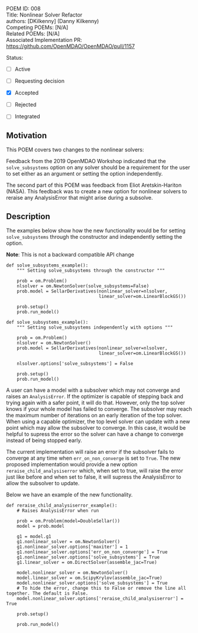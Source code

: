 POEM ID:  008  
Title:   Nonlinear Solver Refactor  
authors: [DKilkenny] (Danny Kilkenny)    
Competing POEMs: [N/A]  
Related POEMs: [N/A]  
Associated Implementation PR: https://github.com/OpenMDAO/OpenMDAO/pull/1157  

Status:

- [ ] Active
- [ ] Requesting decision
- [x] Accepted
- [ ] Rejected
- [ ] Integrated


Motivation
----------

This POEM covers two changes to the nonlinear solvers:

Feedback from the 2019 OpenMDAO Workshop indicated that the `solve_subsystems` option on any solver 
should be a requirement for the user to set either as an argument or setting the option
independently. 

The second part of this POEM was feedback from Eliot Aretskin-Hariton (NASA). This feedback was to create a new option for nonlinear solvers to reraise any AnalysisError 
that might arise during a subsolve.

Description
-----------

The examples below show how the new functionality would be for setting `solve_subsystems` through 
the constructor and independently setting the option. 

**Note**: This is not a backward compatible API change 

 
```
def solve_subsystems_example():
    """ Setting solve_subsystems through the constructor """

    prob = om.Problem()
    nlsolver = om.NewtonSolver(solve_subsystems=False)
    prob.model = SellarDerivatives(nonlinear_solver=nlsolver,
                                   linear_solver=om.LinearBlockGS())
    
    prob.setup()
    prob.run_model()
```

```
def solve_subsystems_example():
    """ Setting solve_subsystems independently with options """

    prob = om.Problem()
    nlsolver = om.NewtonSolver()
    prob.model = SellarDerivatives(nonlinear_solver=nlsolver,
                                   linear_solver=om.LinearBlockGS())

    nlsolver.options['solve_subsystems'] = False
    
    prob.setup()
    prob.run_model()
```

A user can have a model with a subsolver which may not converge and raises an `AnalysisError`. If the optimizer is capable of stepping back and trying again with a safer point, it will do that. However, only the top solver knows if your whole model has failed to converge. The subsolver may reach the maximum number of iterations on an early iteration of the top solver. When using a capable optimizer, the top level solver can update with a new point which may allow the subsolver to converge. In this case, it would be helpful to supress the error so the solver can have a change to converge instead of being stopped early.

The current implementation will raise an error if the subsolver fails to converge at any time when `err_on_non_converge` is set to `True`. The new proposed implementation would provide a new option `reraise_child_analysiserror` which, when set to true, will raise the error just like before and when set to false, it will supress the AnalysisError to allow the subsolver to update.

Below we have an example of the new functionality. 

```
def reraise_child_analysiserror_example():
    # Raises AnalysisError when run

    prob = om.Problem(model=DoubleSellar())
    model = prob.model

    g1 = model.g1
    g1.nonlinear_solver = om.NewtonSolver()
    g1.nonlinear_solver.options['maxiter'] = 1
    g1.nonlinear_solver.options['err_on_non_converge'] = True
    g1.nonlinear_solver.options['solve_subsystems'] = True
    g1.linear_solver = om.DirectSolver(assemble_jac=True)

    model.nonlinear_solver = om.NewtonSolver()
    model.linear_solver = om.ScipyKrylov(assemble_jac=True)
    model.nonlinear_solver.options['solve_subsystems'] = True
    # To hide the error, change this to False or remove the line all together. The default is False.
    model.nonlinear_solver.options['reraise_child_analysiserror'] = True

    prob.setup()

    prob.run_model()
```
